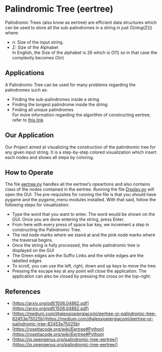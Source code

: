# Palindromic Tree (eertree)
Palindromic Trees (also know as eertree) are efficient data structures which can be used to store all the sub-palindromes in a string in just $O(nlog(\Sigma) ))$ where:
- $n:$ Size of the input string.
- $\Sigma :$ Size of the Alphabet <br/>
In English, the Size of the alphabet is 26 which is $O(1)$ so in that case the complexity becomes $O(n)$
## Applications
A Palindromic Tree can be used for many problems regarding the palindromes such as:
- Finding the sub-palindromes inside a string
- Finding the longest palindrome inside the string
- Finding all unique palindromes <br/>
For more information regarding the algorithm of constructing eertree, refer to [this link](https://medium.com/@alessiopiergiacomi/eertree-or-palindromic-tree-82453e75025b)
## Our Application
Our Project aimed at visualizing the construction of the palindromic tree for any given input string. It is a step-by-step colored visualization which insert each nodes and shows all steps by coloring.
## How to Operate
The file [eertree.py](eertree.py) handles all the eertree's opeartions and also contains class of the nodes contained in the eertree. Running the file [Display.py](Display.py) will open the GUI. The pre-requisites for running the file is that you should have pygame and the pygame_menu modules installed. With that said, follow the following steps for visualization:
- Type the word that you want to enter. The word would be shown on the GUI. Once you are done entering the string, press Enter.
- From here with every press of space bar key, we increment a step in constructing the Palindromic Tree.
- The red node marks where we stand at and the pink node marks where the traversal begins.
- Once the string is fully processed, the whole palindromic tree is displayed on the GUI
- The Green edges are the Suffix Links and the white edges are the labelled edges
- To scroll, you can use the left, right, down and up keys to move the tree.
- Pressing the escape key at any point will close the application. The application can also be closed by pressing the cross on the top-right.

## References
- [https://arxiv.org/pdf/1506.04862.pdf](https://arxiv.org/pdf/1506.04862.pdf)
- [https://medium.com/@alessiopiergiacomi/eertree-or-palindromic-tree-82453e75025b](https://medium.com/@alessiopiergiacomi/eertree-or-palindromic-tree-82453e75025b)
- [https://rosettacode.org/wiki/Eertree#Python](https://rosettacode.org/wiki/Eertree#Python)
- [https://iq.opengenus.org/palindromic-tree-eertree/](https://iq.opengenus.org/palindromic-tree-eertree/)
